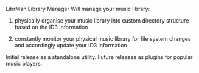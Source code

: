 LibrMan Library Manager
Will manage your music library:

1. physically organise your music library into custom directory structure based on the ID3 Information

2. constantly monitor your physical music library for file system changes and accordingly update your ID3 information

Initial release as a standalone utility.
Future releases as plugins for popular music players.